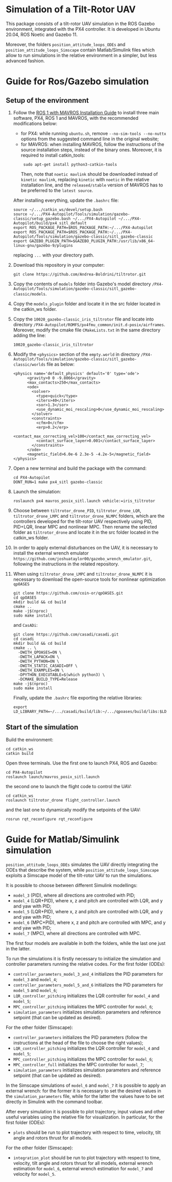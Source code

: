# Simulation of a Tilt-Rotor UAV
This package consists of a tilt-rotor UAV simulation in the ROS Gazebo environment, integrated with the PX4 controller. It is developed in Ubuntu 20.04, ROS Noetic and Gazebo 11.

Moreover, the folders `position_attitude_loops_ODEs` and `position_attitude_loops_Simscape` contain Matlab/Simulink files which allow to run simulations in the relative environment in a simpler, but less advanced fashion.
# Guide for Ros/Gazebo simulation
## Setup of the environment
1. Follow the [ROS 1 with MAVROS Installation Guide](https://docs.px4.io/main/en/ros/mavros_installation.html) to install three main software, PX4, ROS 1 and MAVROS, with the recommended modifications below:
   - for PX4: while running `ubuntu.sh`, remove `--no-sim-tools --no-nuttx` options from the suggested command line in the original website;
   - for MAVROS: when installing MAVROS, follow the instructions of the source installation steps, instead of the binary ones. Moreover, it is required to install catkin_tools:
     ```plaintext
      sudo apt-get install python3-catkin-tools
      ```
      Then, note that `noetic mavlink` should be downloaded instead of `kinetic mavlink`, replacing `kinetic` with `noetic` in the relative installation line, and the `released/stable` version of MAVROS has to be preferred to the `latest source`.

   After installing everything, update the `.bashrc` file:
   ```plaintext
   source ~/.../catkin_ws/devel/setup.bash
   source ~/.../PX4-Autopilot/Tools/simulation/gazebo-classic/setup_gazebo.bash ~/.../PX4-Autopilot ~/.../PX4-Autopilot/build/px4_sitl_default
   export ROS_PACKAGE_PATH=$ROS_PACKAGE_PATH:~/.../PX4-Autopilot
   export ROS_PACKAGE_PATH=$ROS_PACKAGE_PATH:~/.../PX4-Autopilot/Tools/simulation/gazebo-classic/sitl_gazebo-classic
   export GAZEBO_PLUGIN_PATH=$GAZEBO_PLUGIN_PATH:/usr/lib/x86_64-linux-gnu/gazebo-9/plugins
   ```
   replacing `...` with your directory path.

2. Download this repository in your computer:
   ```plaintext
   git clone https://github.com/Andrea-Boldrini/tiltrotor.git
   ```
3. Copy the contents of `models` folder into Gazebo's model directory `/PX4-Autopilot/Tools/simulation/gazebo-classic/sitl_gazebo-classic/models`. 

4. Copy the `models_plugin` folder and locate it in the src folder located in the catkin_ws folder.

5. Copy the `10020_gazebo-classic_iris_tiltrotor` file and locate into directory `/PX4-Autopilot/ROMFS/px4fmu_common/init.d-posix/airframes`. Moreover, modify the cmake file `CMakeLists.txt` in the same directory adding the line:
   ```plaintext
   10020_gazebo-classic_iris_tiltrotor
   ```
6. Modify the `<physics>` section of the `empty.world` in directory `/PX4-Autopilot/Tools/simulation/gazebo-classic/sitl_gazebo-classic/worlds` file as below:
   ```plaintext
   <physics name='default_physics' default='0' type='ode'>
         <gravity>0 0 -9.8066</gravity>
         <max_contacts>250</max_contacts>
         <ode>
           <solver>
             <type>quick</type>
             <iters>40</iters>
             <sor>1.3</sor>
             <use_dynamic_moi_rescaling>0</use_dynamic_moi_rescaling>
           </solver>
           <constraints>
             <cfm>0</cfm>
             <erp>0.2</erp>
             <contact_max_correcting_vel>100</contact_max_correcting_vel>
             <contact_surface_layer>0.001</contact_surface_layer>
           </constraints>
         </ode>
         <magnetic_field>6.0e-6 2.3e-5 -4.2e-5</magnetic_field>
   </physics>
   ```
7. Open a new terminal and build the package with the command:
   ```plaintext
   cd PX4-Autopilot
   DONT_RUN=1 make px4_sitl gazebo-classic
   ```
8. Launch the simulation:
    ```plaintext
    roslaunch px4 mavros_posix_sitl.launch vehicle:=iris_tiltrotor
    ```
9. Choose between `tiltrotor_drone_PID`, `tiltrotor_drone_LQR`, `tiltrotor_drone_LMPC` and `tiltrotor_drone_NLMPC` folders, which are the controllers developed for the tilt-rotor UAV respectively using PID, PID+LQR, linear MPC and nonlinear MPC. Then rename the selected folder as `tiltrotor_drone` and locate it in the src folder located in the catkin_ws folder.
   
10. In order to apply external disturbances on the UAV, it is necessary to install the external wrench emulator `https://github.com/joshuataylor00/gazebo_wrench_emulator.git`, following the instructions in the related repository.
   
11. When using `tiltrotor_drone_LMPC` and `tiltrotor_drone_NLMPC` it is necessary to download the open-source tools for nonlinear optimization `qpOASES` 
    ```
    git clone https://github.com/coin-or/qpOASES.git
    cd qpOASES
    mkdir build && cd build
    cmake ..
    make -j$(nproc)
    sudo make install
    ```
    and `CasADi`:
    ```
    git clone https://github.com/casadi/casadi.git
    cd casadi
    mkdir build && cd build
    cmake .. \
      -DWITH_QPOASES=ON \
      -DWITH_LAPACK=ON \
      -DWITH_PYTHON=ON \
      -DWITH_STATIC_CASADI=OFF \
      -DWITH_EXAMPLES=ON \
      -DPYTHON_EXECUTABLE=$(which python3) \
      -DCMAKE_BUILD_TYPE=Release
    make -j$(nproc)
    sudo make install
    ```
    Finally, update the `.bashrc` file exporting the relative libraries:
    ```
    export LD_LIBRARY_PATH=~/.../casadi/build/lib:~/.../qpoases/build/libs:$LD_LIBRARY_PATH
    ```
## Start of the simulation
Build the environment:
```
cd catkin_ws
catkin build
```
Open three terminals. Use the first one to launch PX4, ROS and Gazebo:
```
cd PX4-Autopilot
roslaunch launch/mavros_posix_sitl.launch
```
the second one to launch the flight code to control the UAV:
```
cd catkin_ws
roslaunch tiltrotor_drone flight_controller.launch
```
and the last one to dynamically modify the setpoints of the UAV:
```
rosrun rqt_reconfigure rqt_reconfigure
```
# Guide for Matlab/Simulink simulation
`position_attitude_loops_ODEs` simulates the UAV directly integrating the ODEs that describe the system, while `position_attitude_loops_Simscape` exploits a Simscape model of the tilt-rotor UAV to run the simulations.

It is possible to choose between different Simulink modellings:
- `model_3` (PID), where all directions are controlled with PID;
- `model_4` (LQR+PID), where x, z and pitch are controlled with LQR, and y and yaw with PID;
- `model_5` (LQR+PID), where x, z and pitch are controlled with LQR, and y and yaw with PID;
- `model_6` (MPC+PID), where x, z and pitch are controlled with MPC, and y and yaw with PID;
- `model_7` (MPC), where all directions are controlled with MPC.

The first four models are available in both the folders, while the last one just in the latter.

To run the simulations it is firstly necessary to initialize the simulation and controller parameters running the relative codes. 
For the first folder (ODEs):
- `controller_parameters_model_3_and_4` initializes the PID parameters for `model_3` and `model_4`; 
- `controller_parameters_model_5_and_6` initializes the PID parameters for `model_5` and `model_6`; 
- `LQR_controller_pitching` initializes the LQR controller for `model_4` and `model_5`; 
- `MPC_controller_pitching` initializes the MPC controller for `model_6`;
- `simulation_parameters` initializes simulation parameters and reference setpoint (that can be updated as desired).

For the other folder (Simscape):
- `controller_parameters` initializes the PID parameters (follow the instructions at the head of the file to choose the right values);
- `LQR_controller_pitching` initializes the LQR controller for `model_4` and `model_5`; 
- `MPC_controller_pitching` initializes the MPC controller for `model_6`;
- `MPC_controller_full` initializes the MPC controller for `model_7`;
- `simulation_parameters` initializes simulation parameters and reference setpoint (that can be updated as desired).

In the Simscape simulations of `model_6` and `model_7` it is possible to apply an external wrench: for the former it is necessary to set the desired values in the `simulation_parameters` file, while for the latter the values have to be set directly in Simulink with the command toolbar.

After every simulation it is possible to plot trajectory, input values and other useful variables using the relative file for visualization. In particular, for the first folder (ODEs):
- `plots` should be run to plot trajectory with respect to time, velocity, tilt angle and rotors thrust for all models.

For the other folder (Simscape):
- `integration_plot` should be run to plot trajectory with respect to time, velocity, tilt angle and rotors thrust for all models, external wrench estimation for `model_6`, external wrench estimation for `model_7` and velocity for `model_5`.

